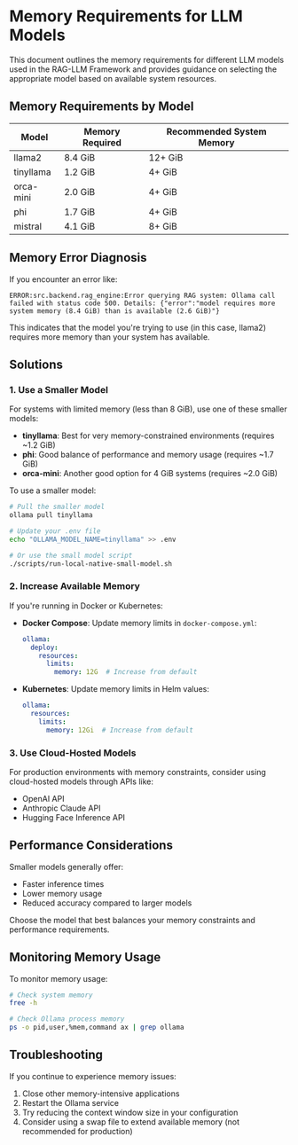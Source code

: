 # Memory Requirements for LLM Models

This document outlines the memory requirements for different LLM models used in the RAG-LLM Framework and provides guidance on selecting the appropriate model based on available system resources.

## Memory Requirements by Model

| Model | Memory Required | Recommended System Memory |
|-------|----------------|--------------------------|
| llama2 | 8.4 GiB | 12+ GiB |
| tinyllama | 1.2 GiB | 4+ GiB |
| orca-mini | 2.0 GiB | 4+ GiB |
| phi | 1.7 GiB | 4+ GiB |
| mistral | 4.1 GiB | 8+ GiB |

## Memory Error Diagnosis

If you encounter an error like:

```
ERROR:src.backend.rag_engine:Error querying RAG system: Ollama call failed with status code 500. Details: {"error":"model requires more system memory (8.4 GiB) than is available (2.6 GiB)"}
```

This indicates that the model you're trying to use (in this case, llama2) requires more memory than your system has available.

## Solutions

### 1. Use a Smaller Model

For systems with limited memory (less than 8 GiB), use one of these smaller models:

- **tinyllama**: Best for very memory-constrained environments (requires ~1.2 GiB)
- **phi**: Good balance of performance and memory usage (requires ~1.7 GiB)
- **orca-mini**: Another good option for 4 GiB systems (requires ~2.0 GiB)

To use a smaller model:

```bash
# Pull the smaller model
ollama pull tinyllama

# Update your .env file
echo "OLLAMA_MODEL_NAME=tinyllama" >> .env

# Or use the small model script
./scripts/run-local-native-small-model.sh
```

### 2. Increase Available Memory

If you're running in Docker or Kubernetes:

- **Docker Compose**: Update memory limits in `docker-compose.yml`:
  ```yaml
  ollama:
    deploy:
      resources:
        limits:
          memory: 12G  # Increase from default
  ```

- **Kubernetes**: Update memory limits in Helm values:
  ```yaml
  ollama:
    resources:
      limits:
        memory: 12Gi  # Increase from default
  ```

### 3. Use Cloud-Hosted Models

For production environments with memory constraints, consider using cloud-hosted models through APIs like:
- OpenAI API
- Anthropic Claude API
- Hugging Face Inference API

## Performance Considerations

Smaller models generally offer:
- Faster inference times
- Lower memory usage
- Reduced accuracy compared to larger models

Choose the model that best balances your memory constraints and performance requirements.

## Monitoring Memory Usage

To monitor memory usage:

```bash
# Check system memory
free -h

# Check Ollama process memory
ps -o pid,user,%mem,command ax | grep ollama
```

## Troubleshooting

If you continue to experience memory issues:
1. Close other memory-intensive applications
2. Restart the Ollama service
3. Try reducing the context window size in your configuration
4. Consider using a swap file to extend available memory (not recommended for production)
